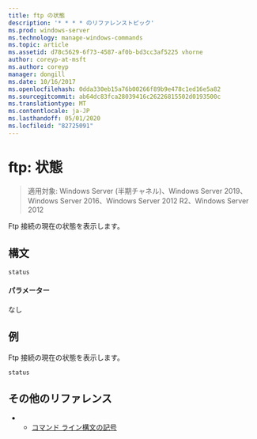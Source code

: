 ```yaml
---
title: ftp の状態
description: '* * * * のリファレンストピック'
ms.prod: windows-server
ms.technology: manage-windows-commands
ms.topic: article
ms.assetid: d78c5629-6f73-4587-af0b-bd3cc3af5225 vhorne
author: coreyp-at-msft
ms.author: coreyp
manager: dongill
ms.date: 10/16/2017
ms.openlocfilehash: 0dda330eb15a76b00266f89b9e478c1ed16e5a82
ms.sourcegitcommit: ab64dc83fca28039416c26226815502d0193500c
ms.translationtype: MT
ms.contentlocale: ja-JP
ms.lasthandoff: 05/01/2020
ms.locfileid: "82725091"
---
```

# <a name="ftp-status"></a>ftp: 状態

> 適用対象: Windows Server (半期チャネル)、Windows Server 2019、Windows Server 2016、Windows Server 2012 R2、Windows Server 2012

Ftp 接続の現在の状態を表示します。   
## <a name="syntax"></a>構文  
```  
status  
```  
#### <a name="parameters"></a>パラメーター  
なし  
## <a name="examples"></a>例  
Ftp 接続の現在の状態を表示します。  
```  
status  
```  
## <a name="additional-references"></a>その他のリファレンス  
-   - [コマンド ライン構文の記号](command-line-syntax-key.md)  
